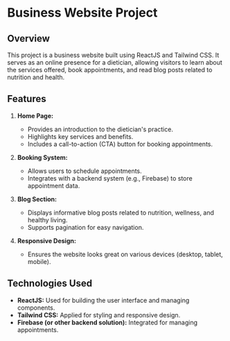 # Business Website Project

## Overview

This project is a business website built using ReactJS and Tailwind CSS. It serves as an online presence for a dietician, allowing visitors to learn about the services offered, book appointments, and read blog posts related to nutrition and health.

## Features

1. **Home Page:**
   - Provides an introduction to the dietician's practice.
   - Highlights key services and benefits.
   - Includes a call-to-action (CTA) button for booking appointments.

2. **Booking System:**
   - Allows users to schedule appointments.
   - Integrates with a backend system (e.g., Firebase) to store appointment data.

3. **Blog Section:**
   - Displays informative blog posts related to nutrition, wellness, and healthy living.
   - Supports pagination for easy navigation.

4. **Responsive Design:**
   - Ensures the website looks great on various devices (desktop, tablet, mobile).

## Technologies Used

- **ReactJS:** Used for building the user interface and managing components.
- **Tailwind CSS:** Applied for styling and responsive design.
- **Firebase (or other backend solution):** Integrated for managing appointments.

